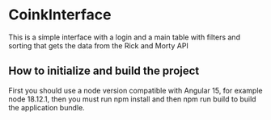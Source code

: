 # CoinkInterface

This is a simple interface with a login and a main table with filters and sorting that gets the data from the Rick and Morty API

## How to initialize and build the project

First you should use a node version compatible with Angular 15, for example node 18.12.1, then you must run npm install and then npm run build to build the application bundle.
